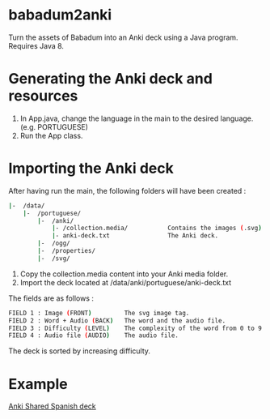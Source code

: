 # babadum2anki

Turn the assets of Babadum into an Anki deck using a Java program.
Requires Java 8.

# Generating the Anki deck and resources

1. In App.java, change the language in the main to the desired language. (e.g. PORTUGUESE)
2. Run the App class.

# Importing the Anki deck

After having run the main, the following folders will have been created : 

```bash
|-  /data/
    |-  /portuguese/
        |-  /anki/
            |- /collection.media/           Contains the images (.svg) and audio (.ogg) files.
            |- anki-deck.txt                The Anki deck.
        |-  /ogg/
        |-  /properties/
        |-  /svg/
```

1. Copy the collection.media content into your Anki media folder.
2. Import the deck located at /data/anki/portuguese/anki-deck.txt 

The fields are as follows :
```bash
FIELD 1 : Image (FRONT)         The svg image tag.        
FIELD 2 : Word + Audio (BACK)   The word and the audio file.
FIELD 3 : Difficulty (LEVEL)    The complexity of the word from 0 to 9.
FIELD 4 : Audio file (AUDIO)    The audio file.
```

The deck is sorted by increasing difficulty.

# Example

[Anki Shared Spanish deck](https://ankiweb.net/shared/info/222240580)